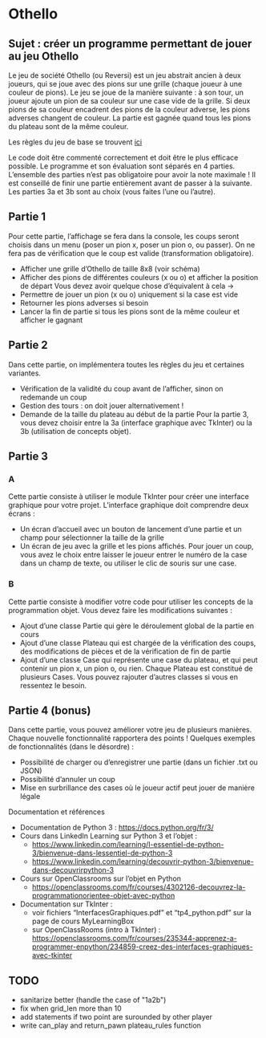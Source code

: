 # Othello

## Sujet : créer un programme permettant de jouer au jeu Othello

Le jeu de société Othello (ou Reversi) est un jeu abstrait ancien à deux joueurs, qui se joue avec des
pions sur une grille (chaque joueur à une couleur de pions).
Le jeu se joue de la manière suivante : à son tour, un joueur ajoute un pion de sa couleur sur une
case vide de la grille. Si deux pions de sa couleur encadrent des pions de la couleur adverse, les pions
adverses changent de couleur. La partie est gagnée quand tous les pions du plateau sont de la même
couleur.

Les règles du jeu de base se trouvent [ici](http://www.ffothello.org/othello/regles-du-jeu/)

Le code doit être commenté correctement et doit être le plus efficace possible.
Le programme et son évaluation sont séparés en 4 parties. L’ensemble des parties n’est pas
obligatoire pour avoir la note maximale !
Il est conseillé de finir une partie entièrement avant de passer à la suivante. Les parties 3a et 3b sont
au choix (vous faites l’une ou l’autre).

## Partie 1
Pour cette partie, l’affichage se fera dans la console, les coups seront choisis dans un menu (poser
un pion x, poser un pion o, ou passer). On ne fera pas de vérification que le coup est valide
(transformation obligatoire).
- Afficher une grille d’Othello de taille 8x8 (voir schéma)
- Afficher des pions de différentes couleurs (x ou o) et afficher la position de départ
Vous devez avoir quelque chose d’équivalent à cela ->
- Permettre de jouer un pion (x ou o) uniquement si la case est vide
- Retourner les pions adverses si besoin
- Lancer la fin de partie si tous les pions sont de la même
couleur et afficher le gagnant

## Partie 2

Dans cette partie, on implémentera toutes les règles du jeu et certaines variantes.
- Vérification de la validité du coup avant de l’afficher, sinon on redemande un coup
- Gestion des tours : on doit jouer alternativement !
- Demande de la taille du plateau au début de la partie
Pour la partie 3, vous devez choisir entre la 3a (interface graphique avec TkInter) ou la 3b (utilisation
de concepts objet).

## Partie 3

### A
Cette partie consiste à utiliser le module TkInter pour créer une interface graphique pour votre
projet. L’interface graphique doit comprendre deux écrans :
- Un écran d’accueil avec un bouton de lancement d’une partie et un champ pour
sélectionner la taille de la grille
- Un écran de jeu avec la grille et les pions affichés. Pour jouer un coup, vous avez le choix
entre laisser le joueur entrer le numéro de la case dans un champ de texte, ou utiliser le clic
de souris sur une case.

### B
Cette partie consiste à modifier votre code pour utiliser les concepts de la programmation objet.
Vous devez faire les modifications suivantes :
- Ajout d’une classe Partie qui gère le déroulement global de la partie en cours
- Ajout d’une classe Plateau qui est chargée de la vérification des coups, des modifications de
pièces et de la vérification de fin de partie
- Ajout d’une classe Case qui représente une case du plateau, et qui peut contenir un pion x,
un pion o, ou rien. Chaque Plateau est constitué de plusieurs Cases.
Vous pouvez rajouter d’autres classes si vous en ressentez le besoin.

## Partie 4 (bonus)

Dans cette partie, vous pouvez améliorer votre jeu de plusieurs manières. Chaque nouvelle
fonctionnalité rapportera des points ! Quelques exemples de fonctionnalités (dans le désordre) :
- Possibilité de charger ou d’enregistrer une partie (dans un fichier .txt ou JSON)
- Possibilité d’annuler un coup
- Mise en surbrillance des cases où le joueur actif peut jouer de manière légale

Documentation et références
- Documentation de Python 3 : https://docs.python.org/fr/3/
- Cours dans LinkedIn Learning sur Python 3 et l’objet :
  - https://www.linkedin.com/learning/l-essentiel-de-python-3/bienvenue-dans-lessentiel-de-python-3
  - https://www.linkedin.com/learning/decouvrir-python-3/bienvenue-dans-decouvrirpython-3
- Cours sur OpenClassrooms sur l’objet en Python
  - https://openclassrooms.com/fr/courses/4302126-decouvrez-la-programmationorientee-objet-avec-python
- Documentation sur TkInter :
  - voir fichiers “InterfacesGraphiques.pdf” et “tp4_python.pdf” sur la page de cours
MyLearningBox
  - sur OpenClassRooms (intro à TkInter) :
https://openclassrooms.com/fr/courses/235344-apprenez-a-programmer-enpython/234859-creez-des-interfaces-graphiques-avec-tkinter


## TODO
- sanitarize better (handle the case of "1a2b")
- fix when grid_len more than 10
- add statements if two point are surounded by other player
- write can_play and return_pawn plateau_rules function
